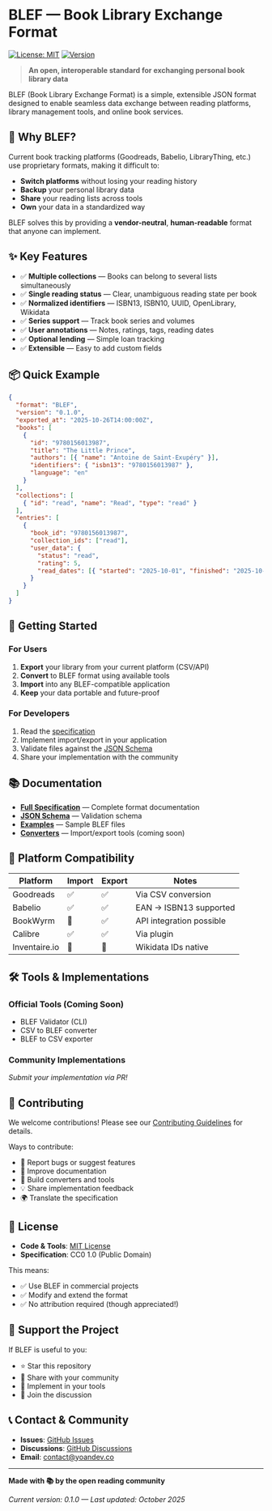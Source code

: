 # BLEF — Book Library Exchange Format

[![License: MIT](https://img.shields.io/badge/License-MIT-yellow.svg)](https://opensource.org/licenses/MIT)
[![Version](https://img.shields.io/badge/version-0.1.0-blue.svg)](https://github.com/yoanbernabeu/BLEF)

> **An open, interoperable standard for exchanging personal book library data**

BLEF (Book Library Exchange Format) is a simple, extensible JSON format designed to enable seamless data exchange between reading platforms, library management tools, and online book services.

## 🎯 Why BLEF?

Current book tracking platforms (Goodreads, Babelio, LibraryThing, etc.) use proprietary formats, making it difficult to:
- **Switch platforms** without losing your reading history
- **Backup** your personal library data
- **Share** your reading lists across tools
- **Own** your data in a standardized way

BLEF solves this by providing a **vendor-neutral**, **human-readable** format that anyone can implement.

## ✨ Key Features

- ✅ **Multiple collections** — Books can belong to several lists simultaneously
- ✅ **Single reading status** — Clear, unambiguous reading state per book
- ✅ **Normalized identifiers** — ISBN13, ISBN10, UUID, OpenLibrary, Wikidata
- ✅ **Series support** — Track book series and volumes
- ✅ **User annotations** — Notes, ratings, tags, reading dates
- ✅ **Optional lending** — Simple loan tracking
- ✅ **Extensible** — Easy to add custom fields

## 📦 Quick Example

```json
{
  "format": "BLEF",
  "version": "0.1.0",
  "exported_at": "2025-10-26T14:00:00Z",
  "books": [
    {
      "id": "9780156013987",
      "title": "The Little Prince",
      "authors": [{ "name": "Antoine de Saint-Exupéry" }],
      "identifiers": { "isbn13": "9780156013987" },
      "language": "en"
    }
  ],
  "collections": [
    { "id": "read", "name": "Read", "type": "read" }
  ],
  "entries": [
    {
      "book_id": "9780156013987",
      "collection_ids": ["read"],
      "user_data": { 
        "status": "read",
        "rating": 5,
        "read_dates": [{ "started": "2025-10-01", "finished": "2025-10-05" }]
      }
    }
  ]
}
```

## 🚀 Getting Started

### For Users

1. **Export** your library from your current platform (CSV/API)
2. **Convert** to BLEF format using available tools
3. **Import** into any BLEF-compatible application
4. **Keep** your data portable and future-proof

### For Developers

1. Read the [specification](./blef_specification.md)
2. Implement import/export in your application
3. Validate files against the [JSON Schema](./schema/blef-schema-v0.1.0.json)
4. Share your implementation with the community

## 📚 Documentation

- **[Full Specification](./blef_specification.md)** — Complete format documentation
- **[JSON Schema](./schema/blef-schema-v0.1.0.json)** — Validation schema
- **[Examples](./examples/)** — Sample BLEF files
- **[Converters](./tools/)** — Import/export tools (coming soon)

## 🔄 Platform Compatibility

| Platform      | Import | Export | Notes                    |
|---------------|--------|--------|--------------------------|
| Goodreads     | ✅     | ✅     | Via CSV conversion       |
| Babelio       | ✅     | ✅     | EAN → ISBN13 supported   |
| BookWyrm      | 🔶     | ✅     | API integration possible |
| Calibre       | ✅     | ✅     | Via plugin               |
| Inventaire.io | 🔶     | 🔶     | Wikidata IDs native      |

## 🛠️ Tools & Implementations

### Official Tools (Coming Soon)
- BLEF Validator (CLI)
- CSV to BLEF converter
- BLEF to CSV exporter

### Community Implementations
*Submit your implementation via PR!*

## 🤝 Contributing

We welcome contributions! Please see our [Contributing Guidelines](./CONTRIBUTING.md) for details.

Ways to contribute:
- 🐛 Report bugs or suggest features
- 📝 Improve documentation
- 🔧 Build converters and tools
- 💡 Share implementation feedback
- 🌍 Translate the specification

## 📄 License

- **Code & Tools**: [MIT License](./LICENSE)
- **Specification**: CC0 1.0 (Public Domain)

This means:
- ✅ Use BLEF in commercial projects
- ✅ Modify and extend the format
- ✅ No attribution required (though appreciated!)

## 🌟 Support the Project

If BLEF is useful to you:
- ⭐ Star this repository
- 📢 Share with your community
- 🔗 Implement in your tools
- 💬 Join the discussion

## 📞 Contact & Community

- **Issues**: [GitHub Issues](https://github.com/yoanbernabeu/BLEF/issues)
- **Discussions**: [GitHub Discussions](https://github.com/yoanbernabeu/BLEF/discussions)
- **Email**: contact@yoandev.co

---

**Made with 📚 by the open reading community**

*Current version: 0.1.0 — Last updated: October 2025*

